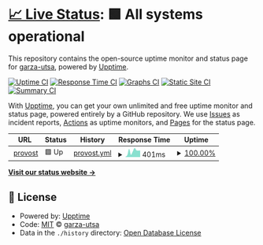 # [📈 Live Status](https://garza-utsa.github.io/vpaa-status): <!--live status--> **🟩 All systems operational**

This repository contains the open-source uptime monitor and status page for [garza-utsa](https://garza-utsa.github.io/vpaa-status), powered by [Upptime](https://github.com/upptime/upptime).

[![Uptime CI](https://github.com/garza-utsa/vpaa-status/workflows/Uptime%20CI/badge.svg)](https://github.com/upptime/upptime/actions?query=workflow%3A%22Uptime+CI%22)
[![Response Time CI](https://github.com/garza-utsa/vpaa-status/workflows/Response%20Time%20CI/badge.svg)](https://github.com/upptime/upptime/actions?query=workflow%3A%22Response+Time+CI%22)
[![Graphs CI](https://github.com/garza-utsa/vpaa-status/workflows/Graphs%20CI/badge.svg)](https://github.com/upptime/upptime/actions?query=workflow%3A%22Graphs+CI%22)
[![Static Site CI](https://github.com/garza-utsa/vpaa-status/workflows/Static%20Site%20CI/badge.svg)](https://github.com/upptime/upptime/actions?query=workflow%3A%22Static+Site+CI%22)
[![Summary CI](https://github.com/garza-utsa/vpaa-status/workflows/Summary%20CI/badge.svg)](https://github.com/upptime/upptime/actions?query=workflow%3A%22Summary+CI%22)

With [Upptime](https://upptime.js.org), you can get your own unlimited and free uptime monitor and status page, powered entirely by a GitHub repository. We use [Issues](https://github.com/garza-utsa/vpaa-status/issues) as incident reports, [Actions](https://github.com/garza-utsa/vpaa-status/actions) as uptime monitors, and [Pages](https://garza-utsa.github.io/vpaa-status) for the status page.

<!--start: status pages-->
<!-- This summary is generated by Upptime (https://github.com/upptime/upptime) -->
<!-- Do not edit this manually, your changes will be overwritten -->
<!-- prettier-ignore -->
| URL | Status | History | Response Time | Uptime |
| --- | ------ | ------- | ------------- | ------ |
| <img alt="" src="https://favicons.githubusercontent.com/provost.utsa.edu" height="13"> [provost](https://provost.utsa.edu) | 🟩 Up | [provost.yml](https://github.com/garza-utsa/vpaa-status/commits/HEAD/history/provost.yml) | <details><summary><img alt="Response time graph" src="./graphs/provost/response-time-week.png" height="20"> 401ms</summary><br><a href="https://garza-utsa.github.io/vpaa-status/history/provost"><img alt="Response time 769" src="https://img.shields.io/endpoint?url=https%3A%2F%2Fraw.githubusercontent.com%2Fgarza-utsa%2Fvpaa-status%2FHEAD%2Fapi%2Fprovost%2Fresponse-time.json"></a><br><a href="https://garza-utsa.github.io/vpaa-status/history/provost"><img alt="24-hour response time 461" src="https://img.shields.io/endpoint?url=https%3A%2F%2Fraw.githubusercontent.com%2Fgarza-utsa%2Fvpaa-status%2FHEAD%2Fapi%2Fprovost%2Fresponse-time-day.json"></a><br><a href="https://garza-utsa.github.io/vpaa-status/history/provost"><img alt="7-day response time 401" src="https://img.shields.io/endpoint?url=https%3A%2F%2Fraw.githubusercontent.com%2Fgarza-utsa%2Fvpaa-status%2FHEAD%2Fapi%2Fprovost%2Fresponse-time-week.json"></a><br><a href="https://garza-utsa.github.io/vpaa-status/history/provost"><img alt="30-day response time 412" src="https://img.shields.io/endpoint?url=https%3A%2F%2Fraw.githubusercontent.com%2Fgarza-utsa%2Fvpaa-status%2FHEAD%2Fapi%2Fprovost%2Fresponse-time-month.json"></a><br><a href="https://garza-utsa.github.io/vpaa-status/history/provost"><img alt="1-year response time 775" src="https://img.shields.io/endpoint?url=https%3A%2F%2Fraw.githubusercontent.com%2Fgarza-utsa%2Fvpaa-status%2FHEAD%2Fapi%2Fprovost%2Fresponse-time-year.json"></a></details> | <details><summary><a href="https://garza-utsa.github.io/vpaa-status/history/provost">100.00%</a></summary><a href="https://garza-utsa.github.io/vpaa-status/history/provost"><img alt="All-time uptime 100.00%" src="https://img.shields.io/endpoint?url=https%3A%2F%2Fraw.githubusercontent.com%2Fgarza-utsa%2Fvpaa-status%2FHEAD%2Fapi%2Fprovost%2Fuptime.json"></a><br><a href="https://garza-utsa.github.io/vpaa-status/history/provost"><img alt="24-hour uptime 100.00%" src="https://img.shields.io/endpoint?url=https%3A%2F%2Fraw.githubusercontent.com%2Fgarza-utsa%2Fvpaa-status%2FHEAD%2Fapi%2Fprovost%2Fuptime-day.json"></a><br><a href="https://garza-utsa.github.io/vpaa-status/history/provost"><img alt="7-day uptime 100.00%" src="https://img.shields.io/endpoint?url=https%3A%2F%2Fraw.githubusercontent.com%2Fgarza-utsa%2Fvpaa-status%2FHEAD%2Fapi%2Fprovost%2Fuptime-week.json"></a><br><a href="https://garza-utsa.github.io/vpaa-status/history/provost"><img alt="30-day uptime 100.00%" src="https://img.shields.io/endpoint?url=https%3A%2F%2Fraw.githubusercontent.com%2Fgarza-utsa%2Fvpaa-status%2FHEAD%2Fapi%2Fprovost%2Fuptime-month.json"></a><br><a href="https://garza-utsa.github.io/vpaa-status/history/provost"><img alt="1-year uptime 100.00%" src="https://img.shields.io/endpoint?url=https%3A%2F%2Fraw.githubusercontent.com%2Fgarza-utsa%2Fvpaa-status%2FHEAD%2Fapi%2Fprovost%2Fuptime-year.json"></a></details>

<!--end: status pages-->

[**Visit our status website →**](https://garza-utsa.github.io/vpaa-status)

## 📄 License

- Powered by: [Upptime](https://github.com/upptime/upptime)
- Code: [MIT](./LICENSE) © [garza-utsa](https://garza-utsa.github.io/vpaa-status)
- Data in the `./history` directory: [Open Database License](https://opendatacommons.org/licenses/odbl/1-0/)
